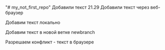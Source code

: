 "# my_not_first_repo" 
Добавили текст 21.29
Добавили текст через веб-браузер

Добавим текст локально

Добавим текст в новой ветке newbranch

Разрешаем конфликт - текст в браузере
